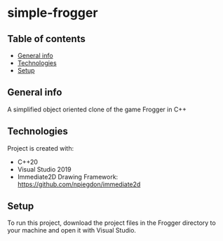 # simple-frogger
## Table of contents
* [General info](#general-info)
* [Technologies](#technologies)
* [Setup](#setup)
## General info
A simplified object oriented clone of the game Frogger in C++
## Technologies
Project is created with:
* C++20
* Visual Studio 2019
* Immediate2D Drawing Framework: https://github.com/npiegdon/immediate2d
## Setup
To run this project, download the project files in the Frogger directory to your machine and open it with Visual Studio.
